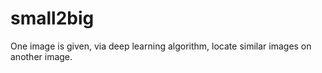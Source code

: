 # small2big
One image is given, via deep learning algorithm, locate similar images on another image.
